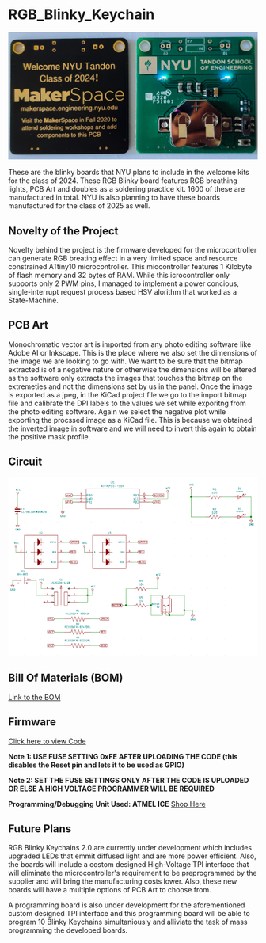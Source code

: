 # RGB_Blinky_Keychain
 
![RGB Blinky Keychain](https://github.com/rhitvik/RGB_Blinky_Keychain/blob/master/Images_and_Screenshots/RGB_Blinky_Keychain_Image.jpg)

These are the blinky boards that NYU plans to include in the welcome kits for the class of 2024. These RGB Blinky board features RGB breathing lights, PCB Art and doubles as a soldering practice kit. 1600 of these are manufactured in total. NYU is also planning to have these boards manufactured for the class of 2025 as well.

## Novelty of the Project
Novelty behind the project is the firmware developed for the microcontroller can generate RGB breating effect in a very limited space and resource constrained ATtiny10 microcontroller. This miocontroller features 1 Kilobyte of flash memory and 32 bytes of RAM. While this icrocontroller only supports only 2 PWM pins, I managed to implement a power concious, single-interrupt request process based HSV alorithm that worked as a State-Machine. 

## PCB Art
Monochromatic vector art is imported from any photo editing software like Adobe AI or Inkscape. This is the place where we also set the dimensions of the image we are looking to go with. We want to be sure that the bitmap extracted is of a negative nature or otherwise the dimensions will be altered as the software only extracts the images that touches the bitmap on the extremeties and not the dimensions set by us in the panel.
Once the image is exported as a jpeg, in the KiCad project file  we go to the import bitmap file and calibrate the DPI labels to the values we set while exporitng from the photo editing software. Again we select the negative plot while exporting the procssed image as a KiCad file. This is because we obtained the inverted image in software and we will need to invert this again to obtain the positive mask profile. 

## Circuit
![](https://github.com/rhitvik/RGB_Blinky_Keychain/blob/master/Images_and_Screenshots/Circuit.PNG "Schematic Capture")

## Bill Of Materials (BOM)
[Link to the BOM](https://github.com/rhitvik/RGB_Blinky_Keychain/tree/master/BOM)

## Firmware
[Click here to view Code](https://github.com/rhitvik/RGB_Blinky_Keychain/blob/master/Code/Project_Infineon_Rev-10/main.cpp)

**Note 1: USE FUSE SETTING 0xFE AFTER UPLOADING THE CODE (this disables the Reset pin and lets it to be used as GPIO)**

**Note 2: SET THE FUSE SETTINGS ONLY AFTER THE CODE IS UPLOADED OR ELSE A HIGH VOLTAGE PROGRAMMER WILL BE REQUIRED**

**Programming/Debugging Unit Used: ATMEL ICE** [Shop Here](https://www.digikey.com/product-detail/en/microchip-technology/ATATMEL-ICE/ATATMEL-ICE-ND/4753379)

## Future Plans
RGB Blinky Keychains 2.0 are currently under development which includes upgraded LEDs that emmit diffused light and are more power efficient. Also, the boards will include a costom designed High-Voltage TPI interface that will eliminate the microcontroller's requirement to be preprogrammed by the supplier and will bring the manufacturing costs lower. Also, these new boards will have a multiple options of PCB Art to choose from.

A programming board is also under development for the aforementioned custom designed TPI interface and this programming board will be able to program 10 Blinky Keychains simultaniously and alliviate the task of mass programming the developed boards.